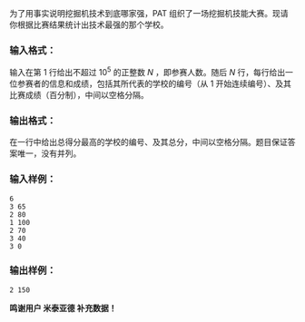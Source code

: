 <!-- Title
挖掘机技术哪家强 (20)
-->
为了用事实说明挖掘机技术到底哪家强，PAT 组织了一场挖掘机技能大赛。现请你根据比赛结果统计出技术最强的那个学校。

### 输入格式：

输入在第 1 行给出不超过 $10^5$ 的正整数 $N$ ，即参赛人数。随后 $N$ 行，每行给出一位参赛者的信息和成绩，包括其所代表的学校的编号（从 1
开始连续编号）、及其比赛成绩（百分制），中间以空格分隔。

### 输出格式：

在一行中给出总得分最高的学校的编号、及其总分，中间以空格分隔。题目保证答案唯一，没有并列。

### 输入样例：

```
6
3 65
2 80
1 100
2 70
3 40
3 0
```

### 输出样例：

```
2 150
```

**鸣谢用户 米泰亚德 补充数据！**
